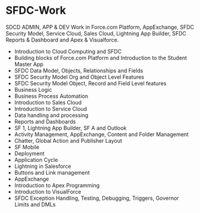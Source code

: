 # SFDC-Work
SDCD ADMIN, APP & DEV Work in Force.com Platform, AppExchange, SFDC Security Model, Service Cloud, Sales Cloud, Lightning App Builder, SFDC Reports & Dashboard and Apex & Visualforce.

* Introduction to Cloud Computing and SFDC
* Building blocks of Force.com Platform and Introduction to the Student Master App
* SFDC Data Model, Objects, Relationships and Fields
* SFDC Security Model Org and Object Level Features
* SFDC Security Model Object, Record and Field Level features
* Business Logic
* Business Process Automation
* Introduction to Sales Cloud
* Introduction to Service Cloud
* Data handling and processing
* Reports and Dashboards
* SF 1, Lightning App Builder, SF A and Outlook
* Activity Management, AppExchange, Content and Folder Management
* Chatter, Global Action and Publisher Layout
* SF Mobile
* Deployment 
* Application Cycle
* Lightning in Salesforce
* Buttons and Link management
* AppExchange
* Introduction to Apex Programming
* Introduction to VisualForce
* SFDC Exception Handling, Testing, Debugging, Triggers, Governor Limits and DMLs  